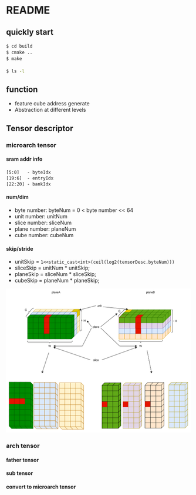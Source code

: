 # README

## quickly start

```bash
$ cd build
$ cmake ..
$ make

$ ls -l
```

## function

- feature cube address generate 
- Abstraction at different levels


## Tensor descriptor

### microarch tensor

#### sram addr info

```
[5:0]   - byteIdx
[19:6]  - entryIdx
[22:20] - bankIdx
```


#### num/dim

  * byte number:  byteNum = 0 < byte number << 64
  * unit number:  unitNum
  * slice number: sliceNum
  * plane number: planeNum
  * cube number:  cubeNum


#### skip/stride

  * unitSkip  = `1<<static_cast<int>(ceil(log2(tensorDesc.byteNum)))`
  * sliceSkip = unitNum  \* unitSkip;
  * planeSkip = sliceNum \* sliceSkip;
  * cubeSkip  = planeNum \* planeSkip;


![](docs/cube.svg)


### arch tensor


#### father tensor


#### sub tensor


#### convert to microarch tensor

